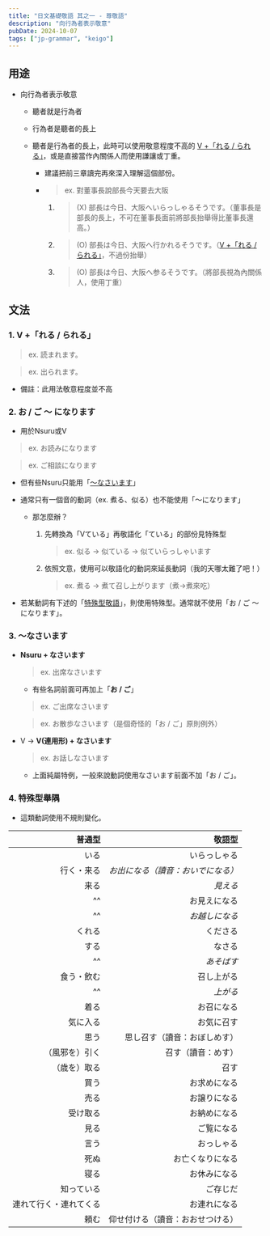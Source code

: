 ```yaml
---
title: "日文基礎敬語 其之一 - 尊敬語"
description: "向行為者表示敬意"
pubDate: 2024-10-07
tags: ["jp-grammar", "keigo"]
---
```


## 用途

- 向行為者表示敬意

    - 聽者就是行為者

    - 行為者是聽者的長上

    - 聽者是行為者的長上，此時可以使用敬意程度不高的 [V +「れる / られる」](#1-v-れる--られる)，或是直接當作內關係人而使用謙讓或丁重。

        - 建議把前三章讀完再來深入理解這個部份。
        
        - > ex. 對董事長說部長今天要去大阪

            1. > (X) 部長は今日、大阪へいらっしゃるそうです。（董事長是部長的長上，不可在董事長面前將部長抬舉得比董事長還高。）

            2. > (O) 部長は今日、大阪へ行かれるそうです。（[V +「れる / られる」](#1-v-れる--られる)，不過份抬舉）

            3. > (O) 部長は今日、大阪へ参るそうです。（將部長視為內關係人，使用丁重）

## 文法

### 1. **V +「れる / られる」**
    
> ex. 読まれます。

> ex. 出られます。

- 備註：此用法敬意程度並不高

### 2. **お / ご ～ になります**

- 用於Nsuru或V

> ex. お読みになります

> ex. ご相談になります

- 但有些Nsuru只能用「[〜なさいます](#3-なさいます)」

- 通常只有一個音的動詞（ex. 煮る、似る）也不能使用「～になります」

    - 那怎麼辦？

        1. 先轉換為「Vている」再敬語化「ている」的部份見特殊型
            
            > ex. 似る → 似ている → 似ていらっしゃいます
            
        2. 依照文意，使用可以敬語化的動詞來延長動詞（我的天哪太難了吧！）
            
            > ex. 煮る → 煮て召し上がります（煮→煮來吃）
            
- 若某動詞有下述的「[特殊型敬語](#4-特殊型舉隅)」，則使用特殊型。通常就不使用「お / ご ～ になります」。

### 3. **〜なさいます**

- **Nsuru + なさいます**
    
    > ex. 出席なさいます
    
    - 有些名詞前面可再加上「**お / ご**」

    > ex. ご出席なさいます

    > ex. お散歩なさいます（是個奇怪的「お / ご」原則例外）

- V → **V(連用形) + なさいます**
    
    > ex. お話しなさいます
    
    - 上面純屬特例，一般來說動詞使用なさいます前面不加「お / ご」。

### 4. 特殊型舉隅

 - 這類動詞使用不規則變化。

|       普通型        |        敬語型        |
| -----------------: | ------------------: |
| いる | いらっしゃる |
| 行く・来る | *お出になる（讀音：おいでになる）* |
| 来る | *見える* |
| ^^ | お見えになる |
| ^^ | *お越しになる* |
| くれる | くださる |
| する | なさる |
| ^^ | *あそばす* |
| 食う・飲む | 召し上がる |
| ^^ | *上がる* |
| 着る | お召になる |
| 気に入る | お気に召す |
| 思う | 思し召す（讀音：おぼしめす） |
| （風邪を）引く | 召す（讀音：めす） |
| （歳を）取る | 召す |
| 買う | お求めになる |
| 売る | お譲りになる |
| 受け取る | お納めになる |
| 見る | ご覧になる |
| 言う | おっしゃる |
| 死ぬ | お亡くなりになる |
| 寝る | お休みになる |
| 知っている | ご存じだ |
| 連れて行く・連れてくる | お連れになる |
| 頼む | 仰せ付ける（讀音：おおせつける） |
